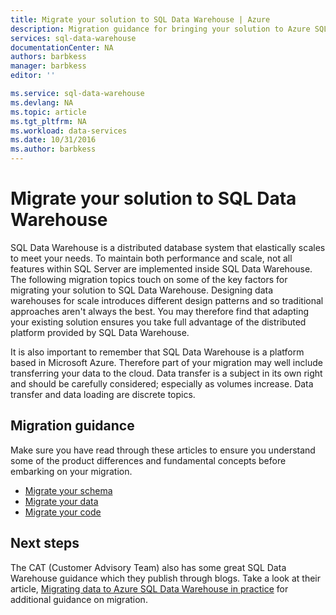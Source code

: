 ```yaml
---
title: Migrate your solution to SQL Data Warehouse | Azure
description: Migration guidance for bringing your solution to Azure SQL Data Warehouse platform.
services: sql-data-warehouse
documentationCenter: NA
authors: barbkess
manager: barbkess
editor: ''

ms.service: sql-data-warehouse
ms.devlang: NA
ms.topic: article
ms.tgt_pltfrm: NA
ms.workload: data-services
ms.date: 10/31/2016
ms.author: barbkess
---
```


# Migrate your solution to SQL Data Warehouse
SQL Data Warehouse is a distributed database system that elastically scales to meet your needs. To maintain both performance and scale, not all features within SQL Server are implemented inside SQL Data Warehouse. The following migration topics touch on some of the key factors for migrating your solution to SQL Data Warehouse. Designing data warehouses for scale introduces different design patterns and so traditional approaches aren't always the best. You may therefore find that adapting your existing solution ensures you take full advantage of the distributed platform provided by SQL Data Warehouse.

It is also important to remember that SQL Data Warehouse is a platform based in Microsoft Azure. Therefore part of your migration may well include transferring your data to the cloud. Data transfer is a subject in its own right and should be carefully considered; especially as volumes increase. Data transfer and data loading are discrete topics.

## Migration guidance
Make sure you have read through these articles to ensure you understand some of the product differences and fundamental concepts before embarking on your migration.

* [Migrate your schema][Migrate your schema]
* [Migrate your data][Migrate your data]
* [Migrate your code][Migrate your code]

## Next steps
The CAT (Customer Advisory Team) also has some great SQL Data Warehouse guidance which they publish through blogs.  Take a look at their article, [Migrating data to Azure SQL Data Warehouse in practice][Migrating data to Azure SQL Data Warehouse in practice] for additional guidance on migration.

<!--Image references-->

<!--Article references-->
[Migrate your schema]: ./sql-data-warehouse-migrate-schema.md
[Migrate your data]: ./sql-data-warehouse-migrate-data.md
[Migrate your code]: ./sql-data-warehouse-migrate-code.md

<!--MSDN references-->

<!--Other Web references-->
[Migrating data to Azure SQL Data Warehouse in practice]: https://blogs.msdn.microsoft.com/sqlcat/2016/08/18/migrating-data-to-azure-sql-data-warehouse-in-practice/